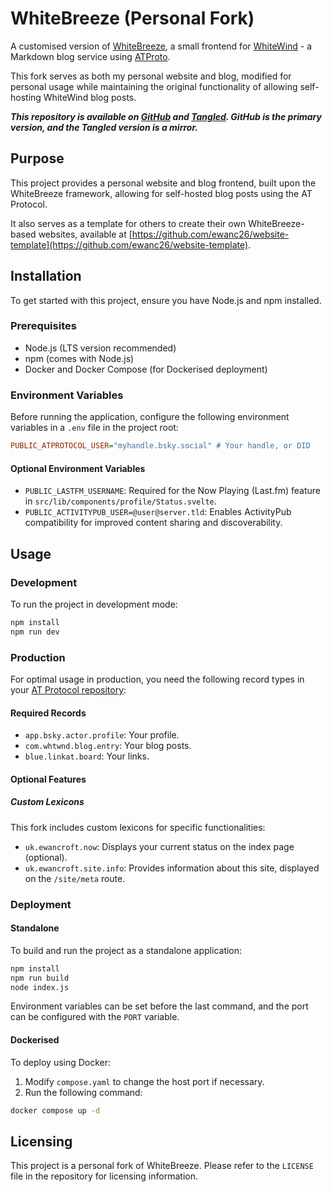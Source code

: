 # WhiteBreeze (Personal Fork)

A customised version of [WhiteBreeze](https://github.com/hugeblank/whitebreeze), a small frontend for [WhiteWind](https://whtwnd.com/) - a Markdown blog service using [ATProto](https://atproto.com/).

This fork serves as both my personal website and blog, modified for personal usage while maintaining the original functionality of allowing self-hosting WhiteWind blog posts.

**_This repository is available on [GitHub](https://github.com/ewanc26/website) and [Tangled](https://tangled.sh/did:plc:ofrbh253gwicbkc5nktqepol/website). GitHub is the primary version, and the Tangled version is a mirror._**

## Purpose

This project provides a personal website and blog frontend, built upon the WhiteBreeze framework, allowing for self-hosted blog posts using the AT Protocol.

It also serves as a template for others to create their own WhiteBreeze-based websites, available at [https://github.com/ewanc26/website-template](https://github.com/ewanc26/website-template).

## Installation

To get started with this project, ensure you have Node.js and npm installed.

### Prerequisites

- Node.js (LTS version recommended)
- npm (comes with Node.js)
- Docker and Docker Compose (for Dockerised deployment)

### Environment Variables

Before running the application, configure the following environment variables in a `.env` file in the project root:

```ini
PUBLIC_ATPROTOCOL_USER="myhandle.bsky.social" # Your handle, or DID
```

#### Optional Environment Variables

- `PUBLIC_LASTFM_USERNAME`: Required for the Now Playing (Last.fm) feature in `src/lib/components/profile/Status.svelte`.
- `PUBLIC_ACTIVITYPUB_USER=@user@server.tld`: Enables ActivityPub compatibility for improved content sharing and discoverability.

## Usage

### Development

To run the project in development mode:

```sh
npm install
npm run dev
```

### Production

For optimal usage in production, you need the following record types in your [AT Protocol repository](https://atproto.com/specs/repository):

#### Required Records

- `app.bsky.actor.profile`: Your profile.
- `com.whtwnd.blog.entry`: Your blog posts.
- `blue.linkat.board`: Your links.

#### Optional Features

##### Custom Lexicons

This fork includes custom lexicons for specific functionalities:

- `uk.ewancroft.now`: Displays your current status on the index page (optional).
- `uk.ewancroft.site.info`: Provides information about this site, displayed on the `/site/meta` route.

### Deployment

#### Standalone

To build and run the project as a standalone application:

```sh
npm install
npm run build
node index.js
```

Environment variables can be set before the last command, and the port can be configured with the `PORT` variable.

#### Dockerised

To deploy using Docker:

1. Modify `compose.yaml` to change the host port if necessary.
2. Run the following command:

```sh
docker compose up -d
```

## Licensing

This project is a personal fork of WhiteBreeze. Please refer to the `LICENSE` file in the repository for licensing information.